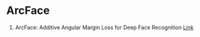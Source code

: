# ArcFace
1. ArcFace: Additive Angular Margin Loss for Deep Face Recognition
[Link](https://drive.google.com/file/d/1w2dkaP51sH9uJBkX2tb1v0vAIEgSMma5/view?usp=sharing)
